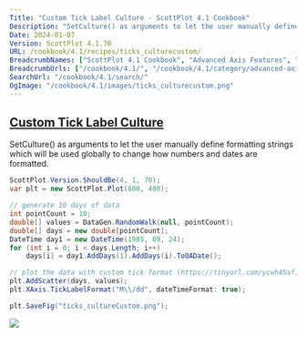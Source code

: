 ```yaml
---
Title: "Custom Tick Label Culture - ScottPlot 4.1 Cookbook"
Description: "SetCulture() as arguments to let the user manually define formatting strings which will be used globally to change how numbers and dates are formatted."
Date: 2024-01-07
Version: ScottPlot 4.1.70
URL: /cookbook/4.1/recipes/ticks_culturecustom/
BreadcrumbNames: ["ScottPlot 4.1 Cookbook", "Advanced Axis Features", "Custom Tick Label Culture"]
BreadcrumbUrls: ["/cookbook/4.1/", "/cookbook/4.1/category/advanced-axis-features", "/cookbook/4.1/recipes/ticks_culturecustom/"]
SearchUrl: "/cookbook/4.1/search/"
OgImage: "/cookbook/4.1/images/ticks_culturecustom.png"
---
```


<h2><a id='custom-tick-label-culture' href='/cookbook/4.1/recipes/ticks_culturecustom/'>Custom Tick Label Culture</a></h2>

SetCulture() as arguments to let the user manually define formatting strings which will be used globally to change how numbers and dates are formatted.

```cs
ScottPlot.Version.ShouldBe(4, 1, 70);
var plt = new ScottPlot.Plot(600, 400);

// generate 10 days of data
int pointCount = 10;
double[] values = DataGen.RandomWalk(null, pointCount);
double[] days = new double[pointCount];
DateTime day1 = new DateTime(1985, 09, 24);
for (int i = 0; i < days.Length; i++)
    days[i] = day1.AddDays(1).AddDays(i).ToOADate();

// plot the data with custom tick format (https://tinyurl.com/ycwh45af)
plt.AddScatter(days, values);
plt.XAxis.TickLabelFormat("M\\/dd", dateTimeFormat: true);

plt.SaveFig("ticks_cultureCustom.png");
```

<img src='../../images/ticks_culturecustom.png' class='d-block mx-auto my-5' />


